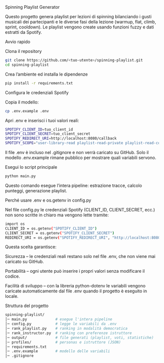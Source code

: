 Spinning Playlist Generator

Questo progetto genera playlist per lezioni di spinning bilanciando i gusti musicali dei partecipanti e le diverse fasi della lezione (warmup, flat, climb, sprint, cooldown).
Le playlist vengono create usando funzioni fuzzy e dati estratti da Spotify.

Avvio rapido

Clona il repository

```bash
git clone https://github.com/<tuo-utente>/spinning-playlist.git
cd spinning-playlist
```

Crea l’ambiente ed installa le dipendenze

```bash
pip install -r requirements.txt
```

Configura le credenziali Spotify

Copia il modello:

```bash
cp .env.example .env
```

Apri .env e inserisci i tuoi valori reali:

```bash
SPOTIFY_CLIENT_ID=tuo_client_id
SPOTIFY_CLIENT_SECRET=tuo_client_secret
SPOTIFY_REDIRECT_URI=http://localhost:8080/callback
SPOTIFY_SCOPE="user-library-read playlist-read-private playlist-read-collaborative playlist-modify-public playlist-modify-private"
```

Il file .env è incluso nel .gitignore e non verrà caricato su GitHub.
Solo il modello .env.example rimane pubblico per mostrare quali variabili servono.

Esegui lo script principale

```bash
python main.py
```

Questo comando esegue l’intera pipeline: estrazione tracce, calcolo punteggi, generazione playlist.

Perché usare .env e os.getenv in config.py

Nel file config.py le credenziali Spotify (CLIENT_ID, CLIENT_SECRET, ecc.) non sono scritte in chiaro ma vengono lette tramite:

```bash
import os
CLIENT_ID = os.getenv("SPOTIFY_CLIENT_ID")
CLIENT_SECRET = os.getenv("SPOTIFY_CLIENT_SECRET")
REDIRECT_URI = os.getenv("SPOTIFY_REDIRECT_URI", "http://localhost:8080/callback")
```

Questa scelta garantisce:

Sicurezza – le credenziali reali restano solo nel file .env, che non viene mai caricato su GitHub.

Portabilità – ogni utente può inserire i propri valori senza modificare il codice.

Facilità di sviluppo – con la libreria python-dotenv le variabili vengono caricate automaticamente dal file .env quando il progetto è eseguito in locale.

Struttura del progetto

```bash
spinning-playlist/
│─ main.py             # esegue l'intera pipeline
│─ config.py           # legge le variabili da .env
│─ rank_playlist.py    # ranking in modalità democratica
│─ rank_instructor.py  # ranking con preferenze istruttore
│─ output/             # file generati (playlist, voti, statistiche)
│─ profiles/           # personas e istruttore (JSON)
│─ requirements.txt
│─ .env.example        # modello delle variabili
│─ .gitignore
```
